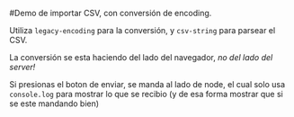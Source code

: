 #Demo de importar CSV, con conversión de encoding.

Utiliza `legacy-encoding` para la conversión, y `csv-string` para parsear el CSV.

La conversión se esta haciendo del lado del navegador, _no del lado del server!_

Si presionas el boton de enviar, se manda al lado de node, el cual solo usa `console.log` para mostrar lo que se recibio (y de esa forma mostrar que si se este mandando bien)

